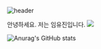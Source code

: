 ![header](https://capsule-render.vercel.app/api?type=venom&color=auto&height=150&section=header&text=Profile&fontSize=90&animation=fadeIn)

안녕하세요. 저는 임유진입니다.
<img src="https://img.shields.io/badge/Python-#3776AB?logo=Python">


![Anurag's GitHub stats](https://github-readme-stats.vercel.app/api?username=imewuzin&show_icons=true&theme=radical)
